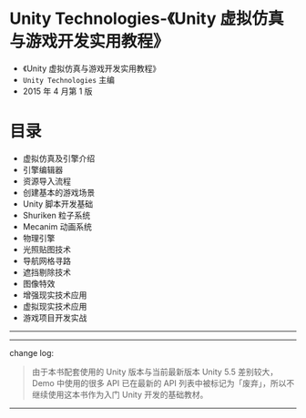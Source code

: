 # Unity Technologies-《Unity 虚拟仿真与游戏开发实用教程》

* 《Unity 虚拟仿真与游戏开发实用教程》
* `Unity Technologies` 主编
* 2015 年 4 月第 1 版

# 目录

* 虚拟仿真及引擎介绍
* 引擎编辑器
* 资源导入流程
* 创建基本的游戏场景
* Unity 脚本开发基础
* Shuriken 粒子系统
* Mecanim 动画系统
* 物理引擎
* 光照贴图技术
* 导航网格寻路
* 遮挡剔除技术
* 图像特效
* 增强现实技术应用
* 虚拟现实技术应用
* 游戏项目开发实战

-------

---

change log: 

> 由于本书配套使用的 Unity 版本与当前最新版本 Unity 5.5 差别较大，Demo 中使用的很多 API 已在最新的 API 列表中被标记为「废弃」，所以不继续使用这本书作为入门 Unity 开发的基础教材。

---




